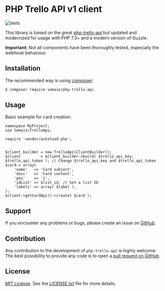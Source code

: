 PHP Trello API v1 client
========================

![tests](https://github.com/semaio/php-trello-api/workflows/run-tests/badge.svg?branch=master)

This library is based on the great [php-trello-api](https://github.com/cdaguerre/php-trello-api/) but updated and modernized for usage with PHP 7.3+ and a modern version of Guzzle.

**Important:** Not all components have been thoroughly tested, especially the webhook behaviour.

## Installation

The recommended way is using [composer](http://getcomposer.org):

```bash
$ composer require semaio/php-trello-api
```

## Usage

Basic example for card creation:

```
namespace MyProject;
use Semaio\TrelloApi;

require 'vendor/autoload.php';


$client_builder = new TrelloApi\ClientBuilder();
$client         = $client_builder->build( $trello_api_key, $trello_api_token ); // Change $trello_api_key and $trello_api_token
$card = array(
    'name'   => 'Card subject',
    'desc'   => 'Card content',
    'pos'    => '1',
    'idList' => $list_id, // Set a list ID
    'labels' => array( $label ),
);
$client->getCardApi()->create( $card );
```

## Support

If you encounter any problems or bugs, please create an issue on [GitHub](https://github.com/semaio/php-trello-api/issues).

## Contribution

Any contribution to the development of `php-trello-api` is highly welcome. The best possibility to provide any code is to open a [pull request on GitHub](https://help.github.com/articles/using-pull-requests).

## License

[MIT License](https://opensource.org/licenses/mit). See the [LICENSE.txt](LICENSE.txt) file for more details.
